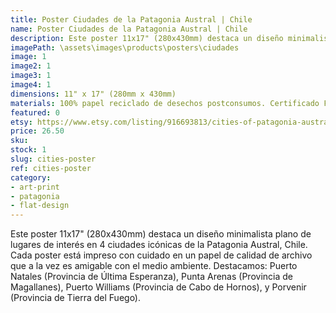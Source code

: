 ```yaml
---
title: Poster Ciudades de la Patagonia Austral | Chile
name: Poster Ciudades de la Patagonia Austral | Chile
description: Este poster 11x17" (280x430mm) destaca un diseño minimalista plano de lugares de interés en 4 ciudades icónicas de la Patagonia Austral, Chile. Cada poster está impreso con cuidado en un papel de calidad de archivo que a la vez es amigable con el medio ambiente.
imagePath: \assets\images\products\posters\ciudades
image: 1
image2: 1
image3: 1
image4: 1
dimensions: 11" x 17" (280mm x 430mm)
materials: 100% papel reciclado de desechos postconsumos. Certificado FSC.
featured: 0
etsy: https://www.etsy.com/listing/916693813/cities-of-patagonia-austral-poster-chile
price: 26.50
sku: 
stock: 1
slug: cities-poster
ref: cities-poster
category:
- art-print
- patagonia
- flat-design
---
```

Este poster 11x17" (280x430mm) destaca un diseño minimalista plano de lugares de interés en 4 ciudades icónicas de la Patagonia Austral, Chile. Cada poster está impreso con cuidado en un papel de calidad de archivo que a la vez es amigable con el medio ambiente. Destacamos: Puerto Natales (Provincia de Última Esperanza), Punta Arenas (Provincia de Magallanes), Puerto Williams (Provincia de Cabo de Hornos), y Porvenir (Provincia de Tierra del Fuego).
